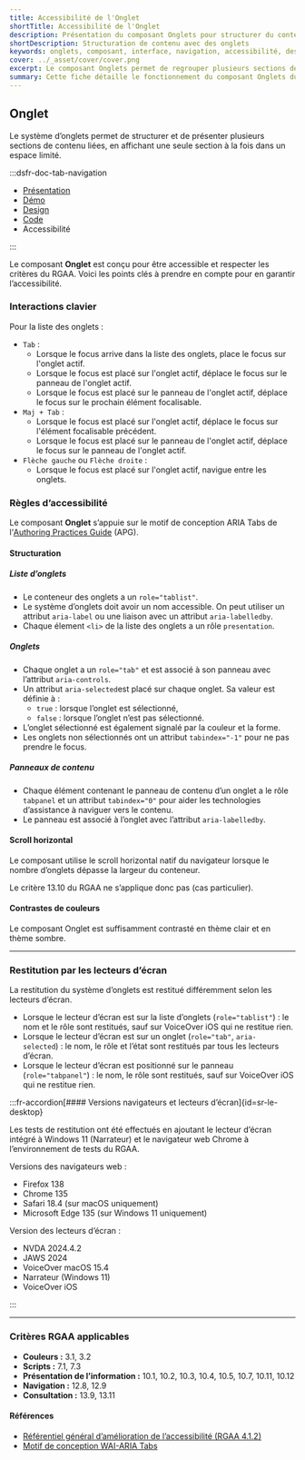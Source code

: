```yaml
---
title: Accessibilité de l'Onglet
shortTitle: Accessibilité de l'Onglet
description: Présentation du composant Onglets pour structurer du contenu lié dans un espace restreint avec des recommandations d’usage et d’accessibilité.
shortDescription: Structuration de contenu avec des onglets
keywords: onglets, composant, interface, navigation, accessibilité, design système, UX, DSFR
cover: ../_asset/cover/cover.png
excerpt: Le composant Onglets permet de regrouper plusieurs sections de contenu dans un espace réduit en affichant une seule section à la fois. Il est utile pour simplifier la lecture et améliorer l’expérience utilisateur.
summary: Cette fiche détaille le fonctionnement du composant Onglets du design système de l’État. Elle décrit ses usages recommandés, ses règles d’intégration et d’accessibilité, ainsi que son comportement responsive. Le contenu est destiné aux équipes design et développement souhaitant structurer des interfaces avec plusieurs sections de contenu apparentées tout en maintenant une expérience claire et fluide.
---
```


## Onglet

Le système d’onglets permet de structurer et de présenter plusieurs sections de contenu liées, en affichant une seule section à la fois dans un espace limité.

:::dsfr-doc-tab-navigation

- [Présentation](../index.md)
- [Démo](../demo/index.md)
- [Design](../design/index.md)
- [Code](../code/index.md)
- Accessibilité

:::

Le composant **Onglet** est conçu pour être accessible et respecter les critères du RGAA. Voici les points clés à prendre en compte pour en garantir l’accessibilité.

### Interactions clavier

Pour la liste des onglets&nbsp;:

- `Tab` :
  - Lorsque le focus arrive dans la liste des onglets, place le focus sur l'onglet actif.
  - Lorsque le focus est placé sur l'onglet actif, déplace le focus sur le panneau de l'onglet actif.
  - Lorsque le focus est placé sur le panneau de l'onglet actif, déplace le focus sur le prochain élément focalisable.
- `Maj + Tab` :
  - Lorsque le focus est placé sur l'onglet actif, déplace le focus sur l'élément focalisable précédent.
  - Lorsque le focus est placé sur le panneau de l'onglet actif, déplace le focus sur le panneau de l'onglet actif.
- `Flèche gauche` ou `Flèche droite` :
  - Lorsque le focus est placé sur l'onglet actif, navigue entre les onglets.

### Règles d’accessibilité

Le composant **Onglet** s’appuie sur le motif de conception ARIA <span lang="en">Tabs</span> de l’<a href="https://www.w3.org/WAI/ARIA/apg/about/introduction/" rel="noopener external" target="_blank" title="W3C - nouvelle fenêtre" lang="en">Authoring Practices Guide</a> (APG).

#### Structuration

##### Liste d’onglets

- Le conteneur des onglets a un `role="tablist"`.
- Le système d’onglets doit avoir un nom accessible. On peut utiliser un attribut `aria-label` ou une liaison avec un attribut `aria-labelledby`.
- Chaque élement `<li>` de la liste des onglets a un rôle `presentation`.

##### Onglets

- Chaque onglet a un `role="tab"` et est associé à son panneau avec l’attribut `aria-controls`.
- Un attribut `aria-selected`est placé sur chaque onglet. Sa valeur est définie à&nbsp;:
  - `true`&nbsp;: lorsque l’onglet est sélectionné,
  - `false`&nbsp;: lorsque l’onglet n’est pas sélectionné.
- L’onglet sélectionné est également signalé par la couleur et la forme.
- Les onglets non sélectionnés ont un attribut `tabindex="-1"` pour ne pas prendre le focus.

##### Panneaux de contenu

- Chaque élément contenant le panneau de contenu d’un onglet a le rôle `tabpanel` et un attribut `tabindex="0"` pour aider les technologies d’assistance à naviguer vers le contenu.
- Le panneau est associé à l’onglet avec l’attribut `aria-labelledby`.

#### Scroll horizontal

Le composant utilise le scroll horizontal natif du navigateur lorsque le nombre d’onglets dépasse la largeur du conteneur.

Le critère 13.10 du RGAA ne s’applique donc pas (cas particulier).

#### Contrastes de couleurs

Le composant Onglet est suffisamment contrasté en thème clair et en thème sombre.

---

### Restitution par les lecteurs d’écran

La restitution du système d’onglets est restitué différemment selon les lecteurs d’écran.

- Lorsque le lecteur d’écran est sur la liste d’onglets (`role="tablist"`)&nbsp;: le nom et le rôle sont restitués, sauf sur VoiceOver iOS qui ne restitue rien.
- Lorsque le lecteur d’écran est sur un onglet (`role="tab"`, `aria-selected`)&nbsp;: le nom, le rôle et l’état sont restitués par tous les lecteurs d’écran.
- Lorsque le lecteur d’écran est positionné sur le panneau (`role="tabpanel"`)&nbsp;: le nom, le rôle sont restitués, sauf sur VoiceOver iOS qui ne restitue rien.

:::fr-accordion[#### Versions navigateurs et lecteurs d’écran]{id=sr-le-desktop}

Les tests de restitution ont été effectués en ajoutant le lecteur d’écran intégré à Windows 11 (Narrateur) et le navigateur web Chrome à l’environnement de tests du RGAA.

Versions des navigateurs web&nbsp;:

- Firefox 138
- Chrome 135
- Safari 18.4 (sur macOS uniquement)
- Microsoft Edge 135 (sur Windows 11 uniquement)

Version des lecteurs d’écran&nbsp;:

- NVDA 2024.4.2
- JAWS 2024
- VoiceOver macOS 15.4
- Narrateur (Windows 11)
- VoiceOver iOS

:::

---

### Critères RGAA applicables

- **Couleurs&nbsp;:** 3.1, 3.2
- **Scripts&nbsp;:** 7.1, 7.3
- **Présentation de l’information&nbsp;:** 10.1, 10.2, 10.3, 10.4, 10.5, 10.7, 10.11, 10.12
- **Navigation&nbsp;:** 12.8, 12.9
- **Consultation&nbsp;:** 13.9, 13.11

#### Références

- [Référentiel général d’amélioration de l’accessibilité (RGAA 4.1.2)](https://accessibilite.numerique.gouv.fr/methode/criteres-et-tests/)
- [Motif de conception WAI-ARIA Tabs](https://www.w3.org/WAI/ARIA/apg/patterns/tabs/)
